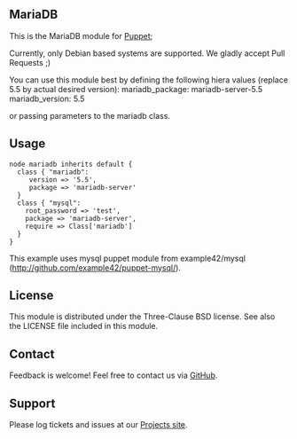MariaDB
-------

This is the MariaDB module for [Puppet](http://puppetlabs.com/);

Currently, only Debian based systems are supported. We gladly accept Pull Requests ;)

You can use this module best by defining the following hiera values (replace 5.5 by actual desired version):
  mariadb_package: mariadb-server-5.5
  mariadb_version: 5.5

or passing parameters to the mariadb class.

Usage
-----

    node mariadb inherits default {
      class { "mariadb":
         version => '5.5',
         package => 'mariadb-server'
      }
      class { "mysql": 
        root_password => 'test',
        package => 'mariadb-server',
        require => Class['mariadb']
      } 
    }

This example uses mysql puppet module from example42/mysql (http://github.com/example42/puppet-mysql/).

License
-------
This module is distributed under the Three-Clause BSD license. See also the LICENSE file included in this module.


Contact
-------
Feedback is welcome! Feel free to contact us via [GitHub](http://github.com/enrise/Puppet-mariadb/).


Support
-------
Please log tickets and issues at our [Projects site](http://github.com/enrise/Puppet-mariadb/).

